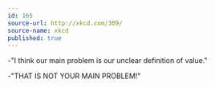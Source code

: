 ```yaml
---
id: 165
source-url: http://xkcd.com/309/
source-name: xkcd
published: true
---
```


<p>-"I think our main problem is our unclear definition of value."</p>

<p>-"THAT IS NOT YOUR MAIN PROBLEM!"</p>


